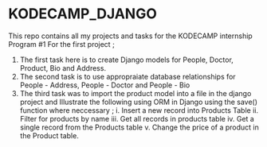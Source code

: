 # KODECAMP_DJANGO
This repo contains all my projects and tasks for the KODECAMP internship Program
#1 For the first project ;
  1) The first task here is to create Django models for People, Doctor, Product, Bio and Address.
  2) The second task is to use appropraiate database relationships for People - Address, People - Doctor and People - Bio
  3) The third task was to import the product model into a file in the django project and Illustrate the following using ORM in Django using the save() function
  where neccessary ;
      i. Insert a new record into Products Table
      ii. Filter for products by name
      iii. Get all records in products table
      iv. Get a single record from the Products table
      v. Change the price of a product in the Product table.
      
